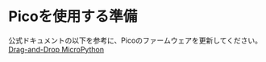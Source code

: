 # Picoを使用する準備

公式ドキュメントの以下を参考に、Picoのファームウェアを更新してください。
[Drag-and-Drop MicroPython](https://www.raspberrypi.com/documentation/microcontrollers/micropython.html#drag-and-drop-micropython)

